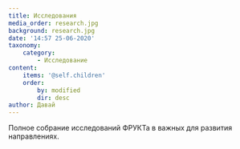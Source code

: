 ```yaml
---
title: Исследования
media_order: research.jpg
background: research.jpg
date: '14:57 25-06-2020'
taxonomy:
    category:
        - Исследование
content:
    items: '@self.children'
    order:
        by: modified
        dir: desc
author: Давай
---
```


Полное собрание исследований ФРУКТа в важных для развития направлениях.
